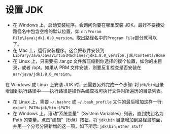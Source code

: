# 设置 JDK
* 在 Windows 上，启动安装程序。会询问你要在哪里安装 JDK。最好不要接受路径名中包含空格的默认位置，如 `c:\Proram File\Java\jdk1.8.0_version`。取出路径名中的`Program File`部分就可以了。
* 在 Mac 上，运行安装程序。这会把软件安装到` Library/Java/JavaVirtualMachines/jdk1.8.0_version.jdk/Contents/Home`
* 在 Linux 上，只需要把 .tar.gz 文件解压缩到你选择的摸个位置，如你的主目录，或者 /opt。如果从 PRM 文件安装，则要反复检查是否安装在 `usr/java/jdk1.8.0_version`。

在 Windows 或 Linux 上安装 JDK 时，还需要另外完成一个步骤: 将`jdk/bin`目录增加到执行路径中——执行路径是操作系统查找可执行文件时所遍历的目录列表。

* 在 Linux 上，需要 `~/.bashrc` 或 `~/.bash_profile` 文件的最后增加这样一行: `export PATH=jak/bin:$PATH`
* 在 Windows 上，滚动“系统变量”（System Variables）列表，直到找到名为 Path 的变量。点击“编辑”（Edit）按钮。将 `jdk\bin` 目录增加到路径最前面，并用一个分号分隔新增的这一项，如下所示: `jdk\bin;other stuff`
